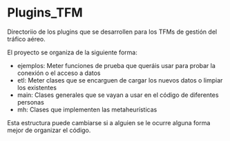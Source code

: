 # Plugins_TFM
Directoriio de los plugins que se desarrollen para los TFMs de gestión del tráfico aéreo.

El proyecto se organiza de la siguiente forma:

- ejemplos: Meter funciones de prueba que queráis usar para probar la conexión o el acceso a datos
- etl: Meter clases que se encarguen de cargar los nuevos datos o limpiar los existentes
- main: Clases generales que se vayan a usar en el código de diferentes personas
- mh: Clases que implementen las metaheurísticas

Esta estructura puede cambiarse si a alguien se le ocurre alguna forma mejor de organizar el código.
